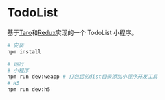 # TodoList

基于[Taro](https://github.com/NervJS/taro)和[Redux](https://github.com/reduxjs/redux)实现的一个 TodoList 小程序。

```bash
# 安装
npm install

# 运行
# 小程序
npm run dev:weapp # 打包后的dist目录添加小程序开发工具
# H5
npm run dev:h5
```
